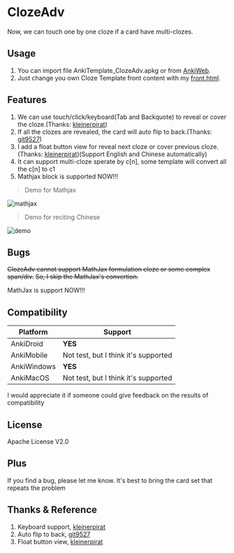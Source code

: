 # ClozeAdv
Now, we can touch one by one cloze if a card have multi-clozes.

## Usage
1. You can import file AnkiTemplate_ClozeAdv.apkg or from [AnkiWeb](https://ankiweb.net/shared/info/457099967).
2. Just change you own Cloze Template front content with my [front.html](https://github.com/ruin1990/AnkiTemplate/ClozeAdv/front.html).


## Features
1. We can use touch/click/keyboard(Tab and Backquote) to reveal or cover the cloze.(Thanks: [kleinerpirat](https://forums.ankiweb.net/t/cloze-one-by-one-uncovering/12584))
2. If all the clozes are revealed, the card will auto flip to back.(Thanks: [git9527](https://github.com/git9527/anki-awesome-select))
3. I add a float button view for reveal next cloze or cover previous cloze.(Thanks: [kleinerpirat](https://ankiweb.net/shared/info/1231171279))(Support English and Chinese automatically)
4. It can support multi-cloze sperate by c[n], some template will convert all the c[n] to c1
5. Mathjax block is supported NOW!!!

> Demo for Mathjax

![mathjax](https://s2.loli.net/2022/01/18/bMEhgUJaDLcqk8r.gif)

> Demo for reciting Chinese

![demo](https://s3.bmp.ovh/imgs/2021/12/a08a795d540e1a09.gif)

## Bugs
~~ClozeAdv cannot support MathJax formulation cloze or some complex span/div.~~
~~So, I skip the MathJax's convertion.~~  

MathJax is support NOW!!!

## Compatibility
| Platform | Support |
| ---- | ---- |
| AnkiDroid     | **YES** |
|   AnkiMobile   | Not test, but I think it's supported |
|  AnkiWindows    | **YES** |
|   AnkiMacOS   |  Not test, but I think it's supported   |

I would appreciate it if someone could give feedback on the results of compatibility

## License
Apache License V2.0

## Plus
If you find a bug, please let me know. It's best to bring the card set that repeats the problem

## Thanks & Reference
1. Keyboard support, [kleinerpirat](https://forums.ankiweb.net/t/cloze-one-by-one-uncovering/12584)
2. Auto flip to back, [git9527](https://github.com/git9527/anki-awesome-select)
3. Float button view, [kleinerpirat](https://ankiweb.net/shared/info/1231171279)

